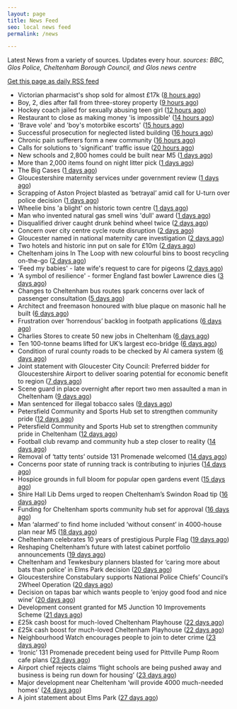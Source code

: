 ```yaml
---
layout: page
title: News Feed
seo: local news feed
permalink: /news

---
```


Latest News from a variety of sources. Updates every hour.
_sources: BBC, Glos Police, Cheltenham Borough Council, and Glos news centre_

[Get this page as daily RSS feed](/daily.rss)

<!-- news_marker starts -->
- Victorian pharmacist's shop sold for almost £17k ([8 hours ago](https://www.bbc.com/news/articles/c3w41xw4ygwo))
- Boy, 2, dies after fall from three-storey property ([9 hours ago](https://www.bbc.com/news/articles/crmvj3p192ko))
- Hockey coach jailed for sexually abusing teen girl ([12 hours ago](https://www.bbc.com/news/articles/c8rpk5m5en0o))
- Restaurant to close as making money 'is impossible' ([14 hours ago](https://www.bbc.com/news/articles/c307drj7zvjo))
- 'Brave vole' and 'boy's motorbike escorts' ([15 hours ago](https://www.bbc.com/news/articles/cjd23ne3pz3o))
- Successful prosecution for neglected listed building ([16 hours ago](https://www.cheltenham.gov.uk/news/article/3023/successful_prosecution_for_neglected_listed_building))
- Chronic pain sufferers form a new community ([16 hours ago](https://www.bbc.com/news/articles/cp82n1ez6z8o))
- Calls for solutions to 'significant' traffic issue ([20 hours ago](https://www.bbc.com/news/articles/czxe8l7xnvlo))
- New schools and 2,800 homes could be built near M5 ([1 days ago](https://www.bbc.com/news/articles/c5y7dlwng0do))
- More than 2,000 items found on night litter pick ([1 days ago](https://www.bbc.com/news/articles/cpvjmxvzj32o))
- The Big Cases ([1 days ago](https://www.bbc.co.uk/iplayer/episode/m001z7w2))
- Gloucestershire maternity services under government review ([1 days ago](https://www.bbc.co.uk/sounds/play/p0ll39jx))
- Scrapping of Aston Project blasted as ‘betrayal’ amid call for U-turn over police decision ([1 days ago](https://gloucesternewscentre.co.uk/scrapping-of-aston-project-blasted-as-betrayal-amid-call-for-u-turn-over-police-decision/))
- Wheelie bins 'a blight' on historic town centre ([1 days ago](https://www.bbc.com/news/articles/cn86y7dq8yeo))
- Man who invented natural gas smell wins 'dull' award ([1 days ago](https://www.bbc.com/news/articles/cpw74x57p8po))
- Disqualified driver caught drunk behind wheel twice ([2 days ago](https://www.bbc.com/news/articles/c0k75jkm43zo))
- Concern over city centre cycle route disruption ([2 days ago](https://www.bbc.com/news/articles/cdez9y99k77o))
- Gloucester named in national maternity care investigation ([2 days ago](https://www.bbc.com/news/articles/c994x95yygyo))
- Two hotels and historic inn put on sale for £10m ([2 days ago](https://www.bbc.com/news/articles/c5y0vl7v84xo))
- Cheltenham joins In The Loop with new colourful bins to boost recycling on-the-go ([2 days ago](https://www.cheltenham.gov.uk/news/article/3022/cheltenham_joins_in_the_loop_with_new_colourful_bins_to_boost_recycling_on-the-go))
- 'Feed my babies' - late wife's request to care for pigeons ([2 days ago](https://www.bbc.com/news/videos/cn5kz4470rqo))
- 'A symbol of resilience' - former England fast bowler Lawrence dies ([3 days ago](https://www.bbc.com/sport/cricket/articles/c07d973k0zzo))
- Changes to Cheltenham bus routes spark concerns over lack of passenger consultation ([5 days ago](https://gloucesternewscentre.co.uk/changes-to-cheltenham-bus-routes-spark-concerns-over-lack-of-passenger-consultation/))
- Architect and freemason honoured with blue plaque on masonic hall he built ([6 days ago](https://gloucesternewscentre.co.uk/architect-and-freemason-honoured-with-blue-plaque-on-masonic-hall-he-built/))
- Frustration over ‘horrendous’ backlog in footpath applications ([6 days ago](https://gloucesternewscentre.co.uk/frustration-over-horrendous-backlog-in-footpath-applications/))
- Charlies Stores to create 50 new jobs in Cheltenham ([6 days ago](https://gloucesternewscentre.co.uk/charlies-stores-to-create-50-new-jobs-in-cheltenham/))
- Ten 100-tonne beams lifted for UK’s largest eco-bridge ([6 days ago](https://www.bbc.co.uk/sounds/play/p0lk57bp))
- Condition of rural county roads to be checked by AI camera system ([6 days ago](https://gloucesternewscentre.co.uk/condition-of-rural-county-roads-to-be-checked-by-ai-camera-system/))
- Joint statement with Gloucester City Council: Preferred bidder for Gloucestershire Airport to deliver soaring potential for economic benefit to region ([7 days ago](https://www.cheltenham.gov.uk/news/article/3021/joint_statement_with_gloucester_city_council_preferred_bidder_for_gloucestershire_airport_to_deliver_soaring_potential_for_economic_benefit_to_region))
- Scene guard in place overnight after report two men assaulted a man in Cheltenham ([9 days ago](https://gloucesternewscentre.co.uk/scene-guard-in-place-overnight-after-report-two-men-assaulted-a-man-in-cheltenham/))
- Man sentenced for illegal tobacco sales ([9 days ago](https://gloucesternewscentre.co.uk/man-sentenced-for-illegal-tobacco-sales/))
- Petersfield Community and Sports Hub set to strengthen community pride ([12 days ago](https://gloucesternewscentre.co.uk/petersfield-community-and-sports-hub-set-to-strengthen-community-pride/))
- Petersfield Community and Sports Hub set to strengthen community pride in Cheltenham ([12 days ago](https://www.cheltenham.gov.uk/news/article/3020/petersfield_community_and_sports_hub_set_to_strengthen_community_pride_in_cheltenham))
- Football club revamp and community hub a step closer to reality ([14 days ago](https://gloucesternewscentre.co.uk/football-club-revamp-and-community-hub-a-step-closer-to-reality/))
- Removal of ‘tatty tents’ outside 131 Promenade welcomed ([14 days ago](https://gloucesternewscentre.co.uk/removal-of-tatty-tents-outside-131-promenade-welcomed/))
- Concerns poor state of running track is contributing to injuries ([14 days ago](https://gloucesternewscentre.co.uk/concerns-poor-state-of-running-track-is-contributing-to-injuries/))
- Hospice grounds in full bloom for popular open gardens event ([15 days ago](https://gloucesternewscentre.co.uk/hospice-grounds-in-full-bloom-for-popular-open-gardens-event/))
- Shire Hall Lib Dems urged to reopen Cheltenham’s Swindon Road tip ([16 days ago](https://gloucesternewscentre.co.uk/shire-hall-lib-dems-urged-to-reopen-cheltenhams-swindon-road-tip/))
- Funding for Cheltenham sports community hub set for approval ([16 days ago](https://gloucesternewscentre.co.uk/funding-for-cheltenham-sports-community-hub-set-for-approval/))
- Man ‘alarmed’ to find home included ‘without consent’ in 4000-house plan near M5 ([18 days ago](https://gloucesternewscentre.co.uk/man-alarmed-to-find-home-included-without-consent-in-4000-house-plan-near-m5/))
- Cheltenham celebrates 10 years of prestigious Purple Flag ([19 days ago](https://www.cheltenham.gov.uk/news/article/3019/cheltenham_celebrates_10_years_of_prestigious_purple_flag))
- Reshaping Cheltenham’s future with latest cabinet portfolio announcements ([19 days ago](https://www.cheltenham.gov.uk/news/article/3018/reshaping_cheltenhams_future_with_latest_cabinet_portfolio_announcements))
- Cheltenham and Tewkesbury planners blasted for ‘caring more about bats than police’ in Elms Park decision ([20 days ago](https://gloucesternewscentre.co.uk/cheltenham-and-tewkesbury-planners-blasted-for-caring-more-about-bats-than-police-in-elms-park-decision/))
- Gloucestershire Constabulary supports National Police Chiefs’ Council’s 2Wheel Operation ([20 days ago](https://gloucesternewscentre.co.uk/gloucestershire-constabulary-supports-national-police-chiefs-councils-2wheel-operation/))
- Decision on tapas bar which wants people to ‘enjoy good food and nice wine’ ([20 days ago](https://gloucesternewscentre.co.uk/decision-on-tapas-bar-which-wants-people-to-enjoy-good-food-and-nice-wine/))
- Development consent granted for M5 Junction 10 Improvements Scheme ([21 days ago](https://gloucesternewscentre.co.uk/development-consent-granted-for-m5-junction-10-improvements-scheme/))
- £25k cash boost for much-loved Cheltenham Playhouse ([22 days ago](https://gloucesternewscentre.co.uk/25k-cash-boost-for-much-loved-cheltenham-playhouse/))
- £25k cash boost for much-loved Cheltenham Playhouse ([22 days ago](https://www.cheltenham.gov.uk/news/article/3017/25k_cash_boost_for_much-loved_cheltenham_playhouse))
- Neighbourhood Watch encourages people to join to deter crime ([23 days ago](https://gloucesternewscentre.co.uk/neighbourhood-watch-encourages-people-to-join-to-deter-crime/))
- ‘Ironic’ 131 Promenade precedent being used for Pittville Pump Room cafe plans ([23 days ago](https://gloucesternewscentre.co.uk/ironic-131-promenade-precedent-being-used-for-pittville-pump-room-cafe-plans/))
- Airport chief rejects claims ‘flight schools are being pushed away and business is being run down for housing’ ([23 days ago](https://gloucesternewscentre.co.uk/airport-chief-rejects-claims-flight-schools-are-being-pushed-away-and-business-is-being-run-down-for-housing/))
- Major development near Cheltenham ‘will provide 4000 much-needed homes’ ([24 days ago](https://gloucesternewscentre.co.uk/major-development-near-cheltenham-will-provide-4000-much-needed-homes/))
- A joint statement about Elms Park ([27 days ago](https://www.cheltenham.gov.uk/news/article/3015/a_joint_statement_about_elms_park))

<!-- news_marker ends -->
